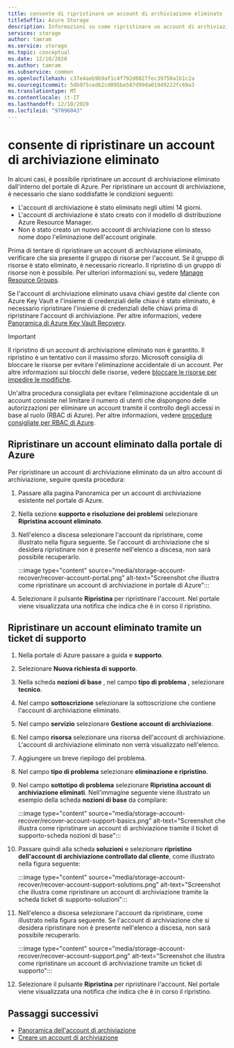 ```yaml
---
title: consente di ripristinare un account di archiviazione eliminato
titleSuffix: Azure Storage
description: Informazioni su come ripristinare un account di archiviazione eliminato all'interno del portale di Azure.
services: storage
author: tamram
ms.service: storage
ms.topic: conceptual
ms.date: 12/10/2020
ms.author: tamram
ms.subservice: common
ms.openlocfilehash: c37e4aeb9b9af1c4f792d0827fec39750a1b1c2a
ms.sourcegitcommit: 5db975ced62cd095be587d99da01949222fc69a3
ms.translationtype: MT
ms.contentlocale: it-IT
ms.lasthandoff: 12/10/2020
ms.locfileid: "97096043"
---
```

# <a name="recover-a-deleted-storage-account"></a>consente di ripristinare un account di archiviazione eliminato

In alcuni casi, è possibile ripristinare un account di archiviazione eliminato dall'interno del portale di Azure. Per ripristinare un account di archiviazione, è necessario che siano soddisfatte le condizioni seguenti:

- L'account di archiviazione è stato eliminato negli ultimi 14 giorni.
- L'account di archiviazione è stato creato con il modello di distribuzione Azure Resource Manager.
- Non è stato creato un nuovo account di archiviazione con lo stesso nome dopo l'eliminazione dell'account originale.

Prima di tentare di ripristinare un account di archiviazione eliminato, verificare che sia presente il gruppo di risorse per l'account. Se il gruppo di risorse è stato eliminato, è necessario ricrearlo. Il ripristino di un gruppo di risorse non è possibile. Per ulteriori informazioni su, vedere [Manage Resource Groups](../../azure-resource-manager/management/manage-resource-groups-portal.md).

Se l'account di archiviazione eliminato usava chiavi gestite dal cliente con Azure Key Vault e l'insieme di credenziali delle chiavi è stato eliminato, è necessario ripristinare l'insieme di credenziali delle chiavi prima di ripristinare l'account di archiviazione. Per altre informazioni, vedere [Panoramica di Azure Key Vault Recovery](../../key-vault/general/key-vault-recovery.md).

> [!IMPORTANT]
> Il ripristino di un account di archiviazione eliminato non è garantito. Il ripristino è un tentativo con il massimo sforzo. Microsoft consiglia di bloccare le risorse per evitare l'eliminazione accidentale di un account. Per altre informazioni sui blocchi delle risorse, vedere [bloccare le risorse per impedire le modifiche](../../azure-resource-manager/management/lock-resources.md).
>
> Un'altra procedura consigliata per evitare l'eliminazione accidentale di un account consiste nel limitare il numero di utenti che dispongono delle autorizzazioni per eliminare un account tramite il controllo degli accessi in base al ruolo (RBAC di Azure). Per altre informazioni, vedere [procedure consigliate per RBAC di Azure](../../role-based-access-control/best-practices.md).

## <a name="recover-a-deleted-account-from-the-azure-portal"></a>Ripristinare un account eliminato dalla portale di Azure

Per ripristinare un account di archiviazione eliminato da un altro account di archiviazione, seguire questa procedura:

1. Passare alla pagina Panoramica per un account di archiviazione esistente nel portale di Azure.
1. Nella sezione **supporto e risoluzione dei problemi** selezionare **Ripristina account eliminato**.
1. Nell'elenco a discesa selezionare l'account da ripristinare, come illustrato nella figura seguente. Se l'account di archiviazione che si desidera ripristinare non è presente nell'elenco a discesa, non sarà possibile recuperarlo.

    :::image type="content" source="media/storage-account-recover/recover-account-portal.png" alt-text="Screenshot che illustra come ripristinare un account di archiviazione in portale di Azure":::

1. Selezionare il pulsante **Ripristina** per ripristinare l'account. Nel portale viene visualizzata una notifica che indica che è in corso il ripristino.

## <a name="recover-a-deleted-account-via-a-support-ticket"></a>Ripristinare un account eliminato tramite un ticket di supporto

1. Nella portale di Azure passare a guida e **supporto**.
1. Selezionare **Nuova richiesta di supporto**.
1. Nella scheda **nozioni di base** , nel campo **tipo di problema** , selezionare **tecnico**.
1. Nel campo **sottoscrizione** selezionare la sottoscrizione che contiene l'account di archiviazione eliminato.
1. Nel campo **servizio** selezionare **Gestione account di archiviazione**.
1. Nel campo **risorsa** selezionare una risorsa dell'account di archiviazione. L'account di archiviazione eliminato non verrà visualizzato nell'elenco.
1. Aggiungere un breve riepilogo del problema.
1. Nel campo **tipo di problema** selezionare **eliminazione e ripristino**.
1. Nel campo **sottotipo di problema** selezionare **Ripristina account di archiviazione eliminati**. Nell'immagine seguente viene illustrato un esempio della scheda **nozioni di base** da compilare:

    :::image type="content" source="media/storage-account-recover/recover-account-support-basics.png" alt-text="Screenshot che illustra come ripristinare un account di archiviazione tramite il ticket di supporto-scheda nozioni di base":::

1. Passare quindi alla scheda **soluzioni** e selezionare **ripristino dell'account di archiviazione controllato dal cliente**, come illustrato nella figura seguente:

    :::image type="content" source="media/storage-account-recover/recover-account-support-solutions.png" alt-text="Screenshot che illustra come ripristinare un account di archiviazione tramite la scheda ticket di supporto-soluzioni":::

1. Nell'elenco a discesa selezionare l'account da ripristinare, come illustrato nella figura seguente. Se l'account di archiviazione che si desidera ripristinare non è presente nell'elenco a discesa, non sarà possibile recuperarlo.

    :::image type="content" source="media/storage-account-recover/recover-account-support.png" alt-text="Screenshot che illustra come ripristinare un account di archiviazione tramite un ticket di supporto":::

1. Selezionare il pulsante **Ripristina** per ripristinare l'account. Nel portale viene visualizzata una notifica che indica che è in corso il ripristino.

## <a name="next-steps"></a>Passaggi successivi

- [Panoramica dell'account di archiviazione](storage-account-overview.md)
- [Creare un account di archiviazione](storage-account-create.md)